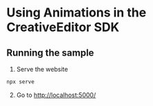 # Using Animations in the CreativeEditor SDK

## Running the sample

1. Serve the website

```bash
npx serve
```

2. Go to [http://localhost:5000/](http://localhost:5000/)
